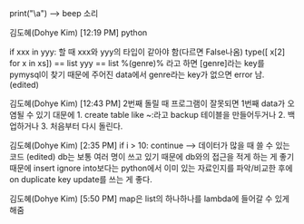 print("\a") --> beep 소리

김도혜(Dohye Kim) [12:19 PM]
python

if xxx in yyy: 할 때 xxx와 yyy의 타입이 같아야 함(다르면 False나옴)
type([ x[2] for x in xs]) == list
yyy == list
%(genre)% 라고 하면 [genre]라는 key를 pymysql이 찾기 때문에 주어진 data에서 genre라는 key가 없으면 error 남. (edited) 

김도혜(Dohye Kim) [12:43 PM]
2번째 돌릴 때 프로그램이 잘못되면 1번째 data가 오염될 수 있기 대문에 1. create table like ~:라고 backup 테이블을 만들어두거나 2. 백업하거나 3. 처음부터 다시 돌린다.

김도혜(Dohye Kim) [2:35 PM]
if i > 10: continue --> 데이터가 많을 때 쓸 수 있는 코드 (edited) 
db는 보통 여러 명이 쓰고 있기 때문에 db와의 접근을 적게 하는 게 좋기 때문에 insert ignore into보다는 python에서 이미 있는 자료인지를 파악/비교한 후에 on duplicate key update를 쓰는 게 좋다.

김도혜(Dohye Kim) [5:50 PM]
map은 list의 하나하나를 lambda에 들어갈 수 있게 해줌
